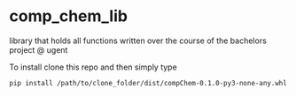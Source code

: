 # comp_chem_lib
library that holds all functions written over the course of the bachelors project @ ugent

To install clone this repo and then simply type 
```
pip install /path/to/clone_folder/dist/compChem-0.1.0-py3-none-any.whl
```
